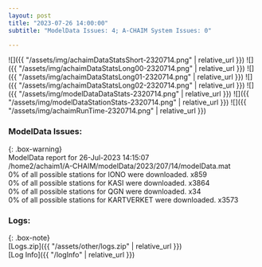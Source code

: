 ```yaml
---
layout: post
title: "2023-07-26 14:00:00"
subtitle: "ModelData Issues: 4; A-CHAIM System Issues: 0"

---
```


![]({{ "/assets/img/achaimDataStatsShort-2320714.png" | relative_url }})
![]({{ "/assets/img/achaimDataStatsLong00-2320714.png" | relative_url }})
![]({{ "/assets/img/achaimDataStatsLong01-2320714.png" | relative_url }})
![]({{ "/assets/img/achaimDataStatsLong02-2320714.png" | relative_url }})
![]({{ "/assets/img/modelDataDataStats-2320714.png" | relative_url }})
![]({{ "/assets/img/modelDataStationStats-2320714.png" | relative_url }})
![]({{ "/assets/img/achaimRunTime-2320714.png" | relative_url }})


### ModelData Issues:  
  
{: .box-warning}  
 ModelData report for 26-Jul-2023 14:15:07   
 /home2/achaim1/A-CHAIM/modelData/2023/207/14/modelData.mat   
 0% of all possible stations for IONO were downloaded. x859   
 0% of all possible stations for KASI were downloaded. x3864   
 0% of all possible stations for QGN were downloaded. x34   
 0% of all possible stations for KARTVERKET were downloaded. x3573   
  


### Logs:  
  
{: .box-note}  
[Logs.zip]({{ "/assets/other/logs.zip" | relative_url }})  
[Log Info]({{ "/logInfo" | relative_url }})  
